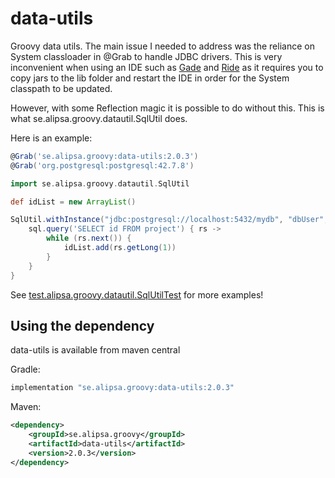 # data-utils
Groovy data utils. The main issue I needed to address was the reliance on System classloader in @Grab to handle JDBC drivers.
This is very inconvenient when using an IDE such as [Gade](/Alipsa/gade) and [Ride](/Alipsa/ride) as it requires you to copy jars to the lib folder and
restart the IDE in order for the System classpath to be updated.

However, with some Reflection magic it is possible to do without this. This is what se.alipsa.groovy.datautil.SqlUtil does.

Here is an example:

```groovy
@Grab('se.alipsa.groovy:data-utils:2.0.3')
@Grab('org.postgresql:postgresql:42.7.8')

import se.alipsa.groovy.datautil.SqlUtil

def idList = new ArrayList()

SqlUtil.withInstance("jdbc:postgresql://localhost:5432/mydb", "dbUser", "dbPasswd", "org.postgresql.Driver") { sql ->
    sql.query('SELECT id FROM project') { rs ->
        while (rs.next()) {
            idList.add(rs.getLong(1))
        }
    }
}
```
See [test.alipsa.groovy.datautil.SqlUtilTest](https://github.com/perNyfelt/data-utils/blob/master/src/test/groovy/test/alipsa/groovy/datautil/SqlUtilTest.groovy) 
for more examples!

## Using the dependency
data-utils is available from maven central

Gradle:
```groovy
implementation "se.alipsa.groovy:data-utils:2.0.3"
```

Maven:
```xml
<dependency>
    <groupId>se.alipsa.groovy</groupId>
    <artifactId>data-utils</artifactId>
    <version>2.0.3</version>
</dependency>
```

